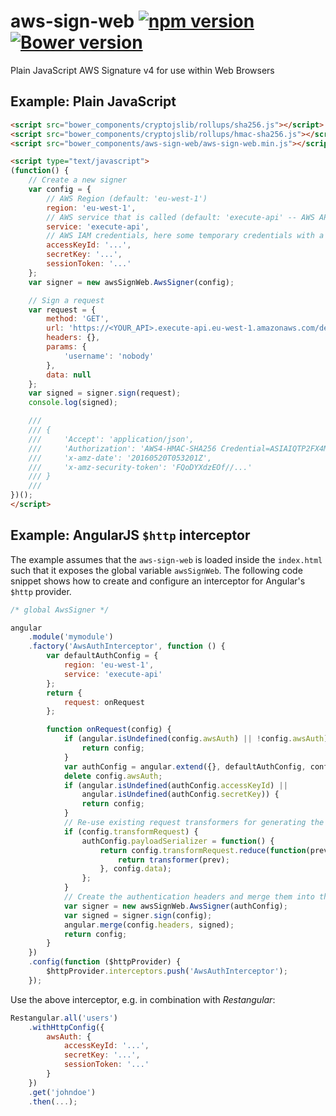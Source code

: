 # aws-sign-web [![npm version](https://badge.fury.io/js/aws-sign-web.svg)](https://badge.fury.io/js/aws-sign-web) [![Bower version](https://badge.fury.io/bo/aws-sign-web.svg)](https://badge.fury.io/bo/aws-sign-web)
Plain JavaScript AWS Signature v4 for use within Web Browsers

## Example: Plain JavaScript

```html
<script src="bower_components/cryptojslib/rollups/sha256.js"></script>
<script src="bower_components/cryptojslib/rollups/hmac-sha256.js"></script>
<script src="bower_components/aws-sign-web/aws-sign-web.min.js"></script>

<script type="text/javascript">
(function() {
    // Create a new signer
    var config = {
        // AWS Region (default: 'eu-west-1')
        region: 'eu-west-1',
        // AWS service that is called (default: 'execute-api' -- AWS API Gateway)
        service: 'execute-api',
        // AWS IAM credentials, here some temporary credentials with a session token
        accessKeyId: '...',
        secretKey: '...',
        sessionToken: '...'
    };
    var signer = new awsSignWeb.AwsSigner(config);

    // Sign a request
    var request = {
        method: 'GET',
        url: 'https://<YOUR_API>.execute-api.eu-west-1.amazonaws.com/dev/users',
        headers: {},
        params: {
            'username': 'nobody'
        },
        data: null
    };
    var signed = signer.sign(request);
    console.log(signed);

    ///
    /// {
    ///     'Accept': 'application/json',
    ///     'Authorization': 'AWS4-HMAC-SHA256 Credential=ASIAIQTP2FX4MJ4J2DIA/20160520/eu-west-1/execute-api/aws4_request, SignedHeaders=accept;host;x-amz-date, Signature=cc870c6ea5174baad470e46a7f5642725ff9411e049cf24d730923fca7e5f2b4'
    ///     'x-amz-date': '20160520T053201Z',
    ///     'x-amz-security-token': 'FQoDYXdzEOf//...'
    /// }
    ///
})();
</script>
```

## Example: AngularJS `$http` interceptor

The example assumes that the `aws-sign-web` is loaded inside the `index.html` such that it exposes the global variable `awsSignWeb`.
The following code snippet shows how to create and configure an interceptor for Angular's `$http` provider.

```js
/* global AwsSigner */

angular
    .module('mymodule')
    .factory('AwsAuthInterceptor', function () {
        var defaultAuthConfig = {
            region: 'eu-west-1',
            service: 'execute-api'
        };
        return {
            request: onRequest
        };

        function onRequest(config) {
            if (angular.isUndefined(config.awsAuth) || !config.awsAuth) {
                return config;
            }
            var authConfig = angular.extend({}, defaultAuthConfig, config.awsAuth);
            delete config.awsAuth;
            if (angular.isUndefined(authConfig.accessKeyId) ||
                angular.isUndefined(authConfig.secretKey)) {
                return config;
            }
            // Re-use existing request transformers for generating the payload.
            if (config.transformRequest) {
                authConfig.payloadSerializer = function() {
                    return config.transformRequest.reduce(function(prev, transformer) {
                        return transformer(prev);
                    }, config.data);
                };
            }
            // Create the authentication headers and merge them into the existing ones
            var signer = new awsSignWeb.AwsSigner(authConfig);
            var signed = signer.sign(config);
            angular.merge(config.headers, signed);
            return config;
        }
    })
    .config(function ($httpProvider) {
        $httpProvider.interceptors.push('AwsAuthInterceptor');
    });
```

Use the above interceptor, e.g. in combination with _Restangular_:

```js
Restangular.all('users')
    .withHttpConfig({
        awsAuth: {
            accessKeyId: '...',
            secretKey: '...',
            sessionToken: '...'
        }
    })
    .get('johndoe')
    .then(...);
```

